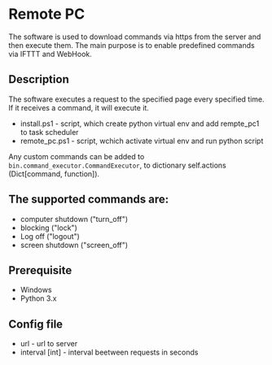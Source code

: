 # Remote PC
The software is used to download commands via https from the server and then execute them.
The main purpose is to enable predefined commands via IFTTT and WebHook.

## Description
The software executes a request to the specified page every specified time.
If it receives a command, it will execute it.

- install.ps1 - script, which create python virtual env and add rempte_pc1 to task scheduler
- remote_pc.ps1 - script, wchich activate virtual env and run python script

Any custom commands can be added to `bin.command_executor.CommandExecutor`,
to dictionary self.actions (Dict[command, function]). 

## The supported commands are:
- computer shutdown ("turn_off")
- blocking          ("lock")
- Log off           ("logout")
- screen shutdown   ("screen_off")

## Prerequisite
- Windows
- Python 3.x

## Config file
- url - url to server
- interval [int] - interval beetween requests in seconds
